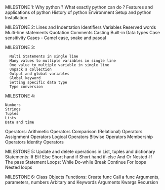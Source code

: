 MILESTONE 1:
     Why python ?
     What exactly python can do ?
     Features and applications of python
     History of python
     Environment Setup and python Installation

MILESTONE 2:
     Lines and Indentation
     Identifiers
     Variables
     Reserved words
     Multi-line statements
     Quotation
     Comments
     Casting
     Built-in Data types
     Case sensitivity
     Cases - Camel case, snake and pascal

MILESTONE 3:

      Multi Statements in single line
      Many values to multiple variables in single line
      One value to multiple variable in single line
      Unpack a collection
      Output and global variables
      Global keyword
      Setting specific data type
      Type conversion


MILESTONE 4:

    Numbers
    Strings
    Tuples
    Lists
    Date and time
   Operators: 
Arithmetic Operators
Comparison (Relational) Operators
Assignment Operators
Logical Operators
Bitwise Operators
Membership Operators
Identity Operators

MILESTONE 5:
     Update and delete operations in List, tuples and dictionary
Statements: 
 If
 Elif
 Else
 Short hand if
Short hand if-else
And 
Or
Nested-If
The pass Statement
Loops:
While
Do-while
Break
Continue
 For loops
Nested loops

MILESTONE 6:
Class
Objects
Functions:
    Create func
    Call a func
    Arguments, parameters, numbers
    Arbitary and Keywords Arguments
    Kwargs
    Recursion
